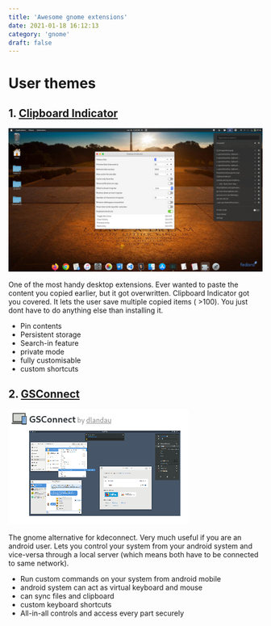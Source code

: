 ```yaml
---
title: 'Awesome gnome extensions'
date: 2021-01-18 16:12:13
category: 'gnome'
draft: false
---
```


# User themes

## 1. [Clipboard Indicator](https://extensions.gnome.org/extension/779/clipboard-indicator/)

![](./images/clipboard.png)

One of the most handy desktop extensions. Ever wanted to paste the content you copied earlier, but it got overwritten. Clipboard Indicator got you covered. It lets the user save multiple copied items ( >100). You just dont have to do anything else than installing it.

- Pin contents
- Persistent storage
- Search-in feature
- private mode
- fully customisable
- custom shortcuts

## 2. [GSConnect](https://extensions.gnome.org/extension/1319/gsconnect/)

![](./images/gsconnect.png)

The gnome alternative for kdeconnect. Very much useful if you are an android user. Lets you control your system from your android system and vice-versa through a local server (which means both have to be connected to same network).

- Run custom commands on your system from android mobile
- android system can act as virtual keyboard and mouse
- can sync files and clipboard
- custom keyboard shortcuts
- All-in-all controls and access every part securely
